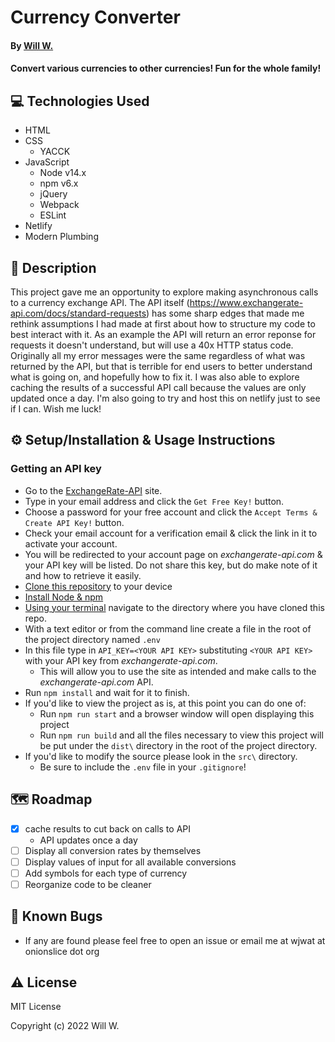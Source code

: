 # Currency Converter

#### By [Will W.](https://wjwat.com/)

#### Convert various currencies to other currencies! Fun for the whole family!

## :computer: Technologies Used

* HTML
* CSS
  - YACCK
* JavaScript
  - Node v14.x
  - npm v6.x
  - jQuery
  - Webpack
  - ESLint
* Netlify
* Modern Plumbing

## :memo: Description

This project gave me an opportunity to explore making asynchronous calls to a
currency exchange API. The API itself
(https://www.exchangerate-api.com/docs/standard-requests) has some sharp edges
that made me rethink assumptions I had made at first about how to structure my
code to best interact with it. As an example the API will return an error
reponse for requests it doesn't understand, but will use a 40x HTTP status code.
Originally all my error messages were the same regardless of what was returned
by the API, but that is terrible for end users to better understand what is
going on, and hopefully how to fix it. I was also able to explore caching the
results of a successful API call because the values are only updated once a day.
I'm also going to try and host this on netlify just to see if I can. Wish me
luck!

## :gear: Setup/Installation & Usage Instructions

### Getting an API key

- Go to the [ExchangeRate-API](https://www.exchangerate-api.com/) site.
- Type in your email address and click the `Get Free Key!` button.
- Choose a password for your free account and click the `Accept Terms & Create
  API Key!` button.
- Check your email account for a verification email & click the link in it to
  activate your account.
- You will be redirected to your account page on _exchangerate-api.com_ & your
  API key will be listed. Do not share this key, but do make note of it and how
  to retrieve it easily.
- [Clone this
  repository](https://docs.github.com/en/repositories/creating-and-managing-repositories/cloning-a-repository)
  to your device
- [Install Node &
  npm](https://docs.npmjs.com/downloading-and-installing-node-js-and-npm)
- [Using your
  terminal](https://www.freecodecamp.org/news/how-you-can-be-more-productive-right-now-using-bash-29a976fb1ab4/)
  navigate to the directory where you have cloned this repo.
- With a text editor or from the command line create a file in the root of the
  project directory named `.env`
- In this file type in `API_KEY=<YOUR API KEY>` substituting `<YOUR API KEY>`
  with your API key from _exchangerate-api.com_.
  - This will allow you to use the site as intended and make calls to the
    _exchangerate-api.com_ API.
- Run `npm install` and wait for it to finish.
- If you'd like to view the project as is, at this point you can do one of:
  - Run `npm run start` and a browser window will open displaying this project
  - Run `npm run build` and all the files necessary to view this project will be
    put under the `dist\` directory in the root of the project directory.
- If you'd like to modify the source please look in the `src\` directory.
  - Be sure to include the `.env` file in your `.gitignore`!

## :world_map: Roadmap

* [X] cache results to cut back on calls to API
  - API updates once a day
* [ ] Display all conversion rates by themselves
* [ ] Display values of input for all available conversions
* [ ] Add symbols for each type of currency
* [ ] Reorganize code to be cleaner

## :lady_beetle: Known Bugs

* If any are found please feel free to open an issue or email me at wjwat at
  onionslice dot org

## :warning: License

MIT License

Copyright (c) 2022 Will W.

